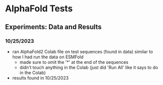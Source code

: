 # AlphaFold Tests

## Experiments: Data and Results

### 10/25/2023

- ran AlphaFold2 Colab file on test sequences (found in data) similar to how I had run the data on ESMFold
  - made sure to omit the '*' at the end of the sequences
  - didn't touch anything in the Colab (just did 'Run All' like it says to do in the Colab)
- results found in 10/25/2023
